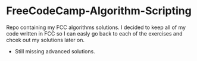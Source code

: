 # FreeCodeCamp-Algorithm-Scripting

Repo containing my FCC algorithms solutions. I decided to keep all of my code written in FCC so I can easly go back to each of the exercises and chcek out my solutions later on. 

- Still missing advanced solutions. 
